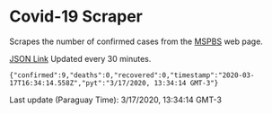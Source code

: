 # Covid-19 Scraper

Scrapes the number of confirmed cases from the [MSPBS](https://www.mspbs.gov.py/covid-19.php) web page.

[JSON Link](https://jmayalag.github.io/covid19-scrape/cases.json)
Updated every 30 minutes.
```
{"confirmed":9,"deaths":0,"recovered":0,"timestamp":"2020-03-17T16:34:14.558Z","pyt":"3/17/2020, 13:34:14 GMT-3"}
```
Last update (Paraguay Time): 3/17/2020, 13:34:14 GMT-3